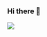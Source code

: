 ### Hi there 👋

<picture>
  <source
    srcset="https://github-readme-stats.vercel.app/api/top-langs/?username=misakowatanabe&langs_count=5&layout=compact&show_icons=true&theme=dark&bg_color=00000000&border_color=3d444d"
    media="(prefers-color-scheme: dark)"
  />
  <source
    srcset="https://github-readme-stats.vercel.app/api/top-langs/?username=misakowatanabe&langs_count=5&layout=compact&show_icons=true"
    media="(prefers-color-scheme: light), (prefers-color-scheme: no-preference)"
  />
  <img src="https://github-readme-stats.vercel.app/api/top-langs/?username=misakowatanabe&langs_count=5&layout=compact&show_icons=true" />
</picture>
